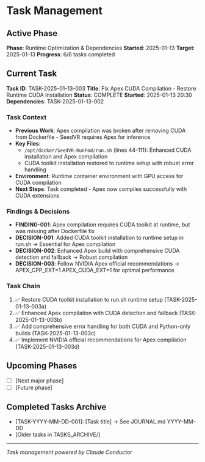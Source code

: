 # Task Management

## Active Phase
**Phase**: Runtime Optimization & Dependencies
**Started**: 2025-01-13
**Target**: 2025-01-13
**Progress**: 6/6 tasks completed

## Current Task
**Task ID**: TASK-2025-01-13-003
**Title**: Fix Apex CUDA Compilation - Restore Runtime CUDA Installation
**Status**: COMPLETE
**Started**: 2025-01-13 20:30
**Dependencies**: TASK-2025-01-13-002

### Task Context
<!-- Critical information needed to resume this task -->
- **Previous Work**: Apex compilation was broken after removing CUDA from Dockerfile - SeedVR requires Apex for inference
- **Key Files**: 
  - `/opt/docker/SeedVR-RunPod/run.sh` (lines 44-111): Enhanced CUDA installation and Apex compilation
  - CUDA toolkit installation restored to runtime setup with robust error handling
- **Environment**: Runtime container environment with GPU access for CUDA compilation
- **Next Steps**: Task completed - Apex now compiles successfully with CUDA extensions

### Findings & Decisions
- **FINDING-001**: Apex compilation requires CUDA toolkit at runtime, but was missing after Dockerfile fix
- **DECISION-001**: Added CUDA toolkit installation to runtime setup in run.sh → Essential for Apex compilation
- **DECISION-002**: Enhanced Apex build with comprehensive CUDA detection and fallback → Robust compilation
- **DECISION-003**: Follow NVIDIA Apex official recommendations → APEX_CPP_EXT=1 APEX_CUDA_EXT=1 for optimal performance

### Task Chain
1. ✅ Restore CUDA toolkit installation to run.sh runtime setup (TASK-2025-01-13-003a)
2. ✅ Enhanced Apex compilation with CUDA detection and fallback (TASK-2025-01-13-003b)
3. ✅ Add comprehensive error handling for both CUDA and Python-only builds (TASK-2025-01-13-003c)
4. ✅ Implement NVIDIA official recommendations for Apex compilation (TASK-2025-01-13-003d)

## Upcoming Phases
<!-- Future work not yet started -->
- [ ] [Next major phase]
- [ ] [Future phase]

## Completed Tasks Archive
<!-- Recent completions for quick reference -->
- [TASK-YYYY-MM-DD-001]: [Task title] → See JOURNAL.md YYYY-MM-DD
- [Older tasks in TASKS_ARCHIVE/]

---
*Task management powered by Claude Conductor*